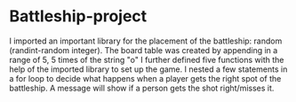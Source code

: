 # Battleship-project
I imported an important library for the placement of the battleship: random (randint-random integer).  The board table was created by appending in a range of 5, 5 times of the string "o"
I further defined five functions with the help of the imported library to set up the game. I nested a few statements in a for loop to decide what happens when a player gets the right spot of the battleship.
A message will show if a person gets the shot right/misses it.
